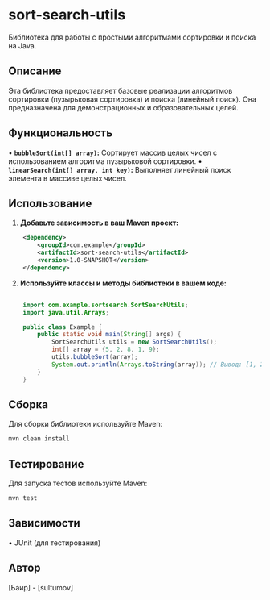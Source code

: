 # sort-search-utils

Библиотека для работы с простыми алгоритмами сортировки и поиска на Java.

## Описание

Эта библиотека предоставляет базовые реализации алгоритмов сортировки (пузырьковая сортировка) и поиска (линейный поиск).  Она предназначена для демонстрационных и образовательных целей.

## Функциональность

•   **`bubbleSort(int[] array)`:**  Сортирует массив целых чисел с использованием алгоритма пузырьковой сортировки.
•   **`linearSearch(int[] array, int key)`:**  Выполняет линейный поиск элемента в массиве целых чисел.

## Использование

1.  **Добавьте зависимость в ваш Maven проект:**
```xml
    <dependency>
        <groupId>com.example</groupId>
        <artifactId>sort-search-utils</artifactId>
        <version>1.0-SNAPSHOT</version>
    </dependency>
```
2.  **Используйте классы и методы библиотеки в вашем коде:**
```java

    import com.example.sortsearch.SortSearchUtils;
    import java.util.Arrays;

    public class Example {
        public static void main(String[] args) {
            SortSearchUtils utils = new SortSearchUtils();
            int[] array = {5, 2, 8, 1, 9};
            utils.bubbleSort(array);
            System.out.println(Arrays.toString(array)); // Вывод: [1, 2, 5, 8, 9]
        }
    }
```
## Сборка

Для сборки библиотеки используйте Maven: 
```bash
mvn clean install
```

## Тестирование

Для запуска тестов используйте Maven:
```bash
mvn test
```
## Зависимости

•   JUnit (для тестирования)

## Автор

[Баир] - [sultumov]





    

    
